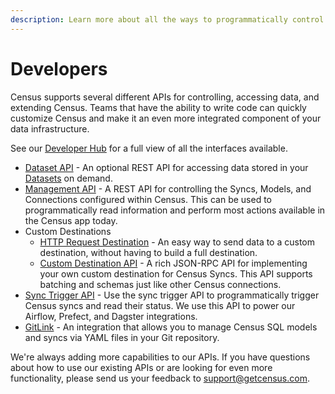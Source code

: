```yaml
---
description: Learn more about all the ways to programmatically control Census
---
```


# Developers

Census supports several different APIs for controlling, accessing data, and extending Census. Teams that have the ability to write code can quickly customize Census and make it an even more integrated component of your data infrastructure.

See our [Developer Hub](https://developers.getcensus.com) for a full view of all the interfaces available.

* [Dataset API](broken-reference) - An optional REST API for accessing data stored in your [Datasets](broken-reference) on demand.
* [Management API](api.md) - A REST API for controlling the Syncs, Models, and Connections configured within Census. This can be used to programmatically read information and perform most actions available in the Census app today.
* Custom Destinations
  * [HTTP Request Destination](../../destinations/http-request.md) - An easy way to send data to a custom destination, without having to build a full destination.
  * [Custom Destination API](custom-api.md) - A rich JSON-RPC API for implementing your own custom destination for Census Syncs. This API supports batching and schemas just like other Census connections.
* [Sync Trigger API](../../syncs/triggering-syncs.md#sync-trigger-api) - Use the sync trigger API to programmatically trigger Census syncs and read their status. We use this API to power our Airflow, Prefect, and Dagster integrations.
* [GitLink](broken-reference) - An integration that allows you to manage Census SQL models and syncs via YAML files in your Git repository.

We're always adding more capabilities to our APIs. If you have questions about how to use our existing APIs or are looking for even more functionality, please send us your feedback to [support@getcensus.com](mailto:support@getcensus.com).
